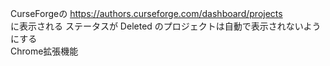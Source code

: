CurseForgeの https://authors.curseforge.com/dashboard/projects
<br>
に表示される ステータスが Deleted のプロジェクトは自動で表示されないようにする
<br>
Chrome拡張機能
